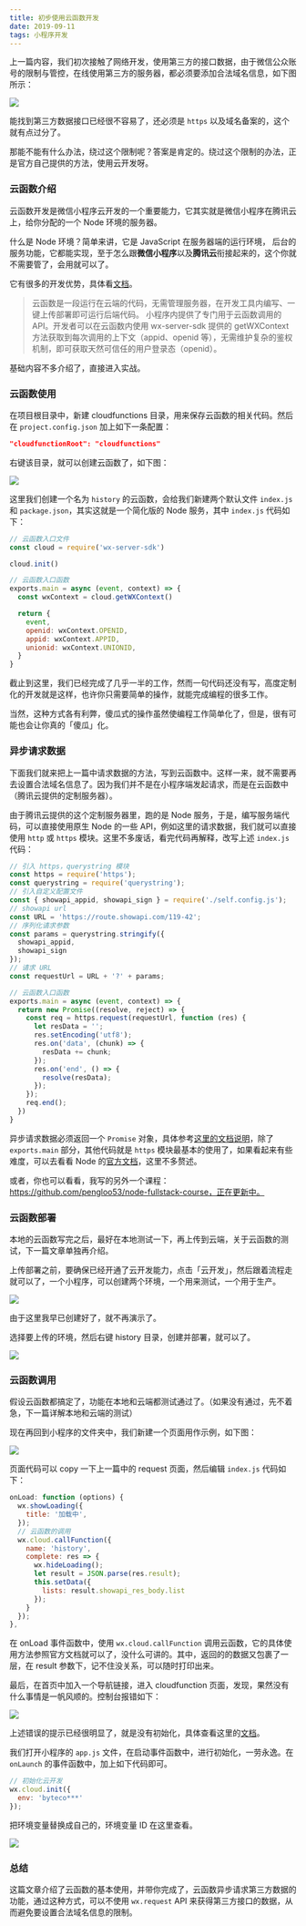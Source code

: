 ```yaml
---
title: 初步使用云函数开发
date: 2019-09-11
tags: 小程序开发
---
```


上一篇内容，我们初次接触了网络开发，使用第三方的接口数据，由于微信公众账号的限制与管控，在线使用第三方的服务器，都必须要添加合法域名信息，如下图所示：

![](/image/collection/miniprogram/2019-09-10-21-57-45.png)

能找到第三方数据接口已经很不容易了，还必须是 `https` 以及域名备案的，这个就有点过分了。

那能不能有什么办法，绕过这个限制呢？答案是肯定的。绕过这个限制的办法，正是官方自己提供的方法，使用云开发呀。

### 云函数介绍
云函数开发是微信小程序云开发的一个重要能力，它其实就是微信小程序在腾讯云上，给你分配的一个 Node 环境的服务器。

什么是 Node 环境？简单来讲，它是 JavaScript 在服务器端的运行环境， 后台的服务功能，它都能实现，至于怎么跟**微信小程序**以及**腾讯云**衔接起来的，这个你就不需要管了，会用就可以了。

它有很多的开发优势，具体看[文档](https://developers.weixin.qq.com/miniprogram/dev/wxcloud/basis/getting-started.html)。

>  云函数是一段运行在云端的代码，无需管理服务器，在开发工具内编写、一键上传部署即可运行后端代码。
> 小程序内提供了专门用于云函数调用的 API。开发者可以在云函数内使用 wx-server-sdk 提供的 getWXContext 方法获取到每次调用的上下文（appid、openid 等），无需维护复杂的鉴权机制，即可获取天然可信任的用户登录态（openid）。

基础内容不多介绍了，直接进入实战。

### 云函数使用
在项目根目录中，新建 cloudfunctions 目录，用来保存云函数的相关代码。然后在 `project.config.json` 加上如下一条配置：

```json
"cloudfunctionRoot": "cloudfunctions"
```

右键该目录，就可以创建云函数了，如下图：

![](/image/collection/miniprogram/2019-09-11-18-01-55.png)

这里我们创建一个名为 `history` 的云函数，会给我们新建两个默认文件 `index.js` 和 `package.json`，其实这就是一个简化版的 Node 服务，其中 `index.js` 代码如下：

```js
// 云函数入口文件
const cloud = require('wx-server-sdk')

cloud.init()

// 云函数入口函数
exports.main = async (event, context) => {
  const wxContext = cloud.getWXContext()

  return {
    event,
    openid: wxContext.OPENID,
    appid: wxContext.APPID,
    unionid: wxContext.UNIONID,
  }
}
```

截止到这里，我们已经完成了几乎一半的工作，然而一句代码还没有写，高度定制化的开发就是这样，也许你只需要简单的操作，就能完成编程的很多工作。

当然，这种方式各有利弊，傻瓜式的操作虽然使编程工作简单化了，但是，很有可能也会让你真的「傻瓜」化。

### 异步请求数据
下面我们就来把上一篇中请求数据的方法，写到云函数中。这样一来，就不需要再去设置合法域名信息了。因为我们并不是在小程序端发起请求，而是在云函数中（腾讯云提供的定制服务器）。

由于腾讯云提供的这个定制服务器里，跑的是 Node 服务，于是，编写服务端代码，可以直接使用原生 Node 的一些 API，例如这里的请求数据，我们就可以直接使用 `http` 或 `https` 模块。这里不多废话，看完代码再解释，改写上述 `index.js` 代码：

```js
// 引入 https，querystring 模块
const https = require('https');
const querystring = require('querystring');
// 引入自定义配置文件
const { showapi_appid, showapi_sign } = require('./self.config.js');
// showapi url
const URL = 'https://route.showapi.com/119-42';
// 序列化请求参数
const params = querystring.stringify({
  showapi_appid,
  showapi_sign
});
// 请求 URL
const requestUrl = URL + '?' + params;

// 云函数入口函数
exports.main = async (event, context) => {
  return new Promise((resolve, reject) => {
    const req = https.request(requestUrl, function (res) {
      let resData = '';
      res.setEncoding('utf8');
      res.on('data', (chunk) => {
        resData += chunk;
      });
      res.on('end', () => {
        resolve(resData);
      });
    });
    req.end();
  })
}
```

异步请求数据必须返回一个 `Promise` 对象，具体参考[这里的文档说明](https://developers.weixin.qq.com/miniprogram/dev/wxcloud/guide/functions/async.html)，除了 `exports.main` 部分，其他代码就是 `https` 模块最基本的使用了，如果看起来有些难度，可以去看看 Node 的[官方文档](http://nodejs.cn/api/)，这里不多赘述。

或者，你也可以看看，我写的另外一个课程：https://github.com/pengloo53/node-fullstack-course，正在更新中。

### 云函数部署
本地的云函数写完之后，最好在本地测试一下，再上传到云端，关于云函数的测试，下一篇文章单独再介绍。

上传部署之前，要确保已经开通了云开发能力，点击「云开发」，然后跟着流程走就可以了，一个小程序，可以创建两个环境，一个用来测试，一个用于生产。

![](/image/collection/miniprogram/2019-09-11-15-37-41.png)

由于这里我早已创建好了，就不再演示了。

选择要上传的环境，然后右键 history 目录，创建并部署，就可以了。

![](/image/collection/miniprogram/2019-09-11-15-42-48.png)

### 云函数调用
假设云函数都搞定了，功能在本地和云端都测试通过了。（如果没有通过，先不着急，下一篇详解本地和云端的测试）

现在再回到小程序的文件夹中，我们新建一个页面用作示例，如下图：

![](/image/collection/miniprogram/2019-09-11-17-09-04.png)

页面代码可以 copy 一下上一篇中的 request 页面，然后编辑 `index.js` 代码如下：

```js
onLoad: function (options) {
  wx.showLoading({
    title: '加载中',
  });
  // 云函数的调用
  wx.cloud.callFunction({
    name: 'history',
    complete: res => {
      wx.hideLoading();
      let result = JSON.parse(res.result);
      this.setData({
        lists: result.showapi_res_body.list
      });
    }
  });
},
```

在 onLoad 事件函数中，使用 `wx.cloud.callFunction` 调用云函数，它的具体使用方法参照官方文档就可以了，没什么可讲的。其中，返回的的数据又包裹了一层，在 result 参数下，记不住没关系，可以随时打印出来。

最后，在首页中加入一个导航链接，进入 cloudfunction 页面，发现，果然没有什么事情是一帆风顺的。控制台报错如下：

![](/image/collection/miniprogram/2019-09-11-17-37-02.png)

上述错误的提示已经很明显了，就是没有初始化，具体查看这里的[文档](https://developers.weixin.qq.com/miniprogram/dev/wxcloud/guide/init.html)。

我们打开小程序的 `app.js` 文件，在启动事件函数中，进行初始化，一劳永逸。在 `onLaunch` 的事件函数中，加上如下代码即可。

```js
// 初始化云开发
wx.cloud.init({
  env: 'byteco***'
});
```

把环境变量替换成自己的，环境变量 ID 在这里查看。

![](/image/collection/miniprogram/2019-09-11-17-42-45.png)

### 总结
这篇文章介绍了云函数的基本使用，并带你完成了，云函数异步请求第三方数据的功能，通过这种方式，可以不使用 `wx.request` API 来获得第三方接口的数据，从而避免要设置合法域名信息的限制。